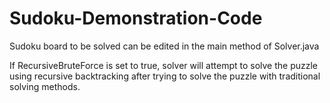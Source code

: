 # Sudoku-Demonstration-Code
Sudoku board to be solved can be edited in the main method of Solver.java

If RecursiveBruteForce is set to true, solver will attempt to solve the puzzle using recursive backtracking after trying to solve the puzzle with traditional solving methods.
